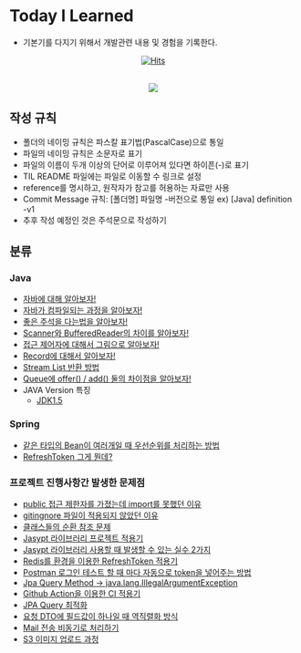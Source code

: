 # Today I Learned

- 기본기를 다지기 위해서 개발관련 내용 및 경험을 기록한다.

<div align="center">

[![Hits](https://hits.seeyoufarm.com/api/count/incr/badge.svg?url=https://github.com/junxtar/TIL/hit-counter)](https://hits.seeyoufarm.com/)

<br>
<!-- 자바  --><img src="https://img.shields.io/badge/JAVA-007396?style=flat-square&logo=JAVA&logoColor=white"/>
</div>

## 작성 규칙

- 폴더의 네이밍 규칙은 파스칼 표기법(PascalCase)으로 통일
- 파일의 네이밍 규칙은 소문자로 표기
- 파일의 이름이 두개 이상의 단어로 이루어져 있다면 하이픈(-)로 표기
- TIL README 파일에는 파일로 이동할 수 링크로 설정
- reference를 명시하고, 원작자가 참고를 허용하는 자료만 사용
- Commit Message 규칙: [폴더명] 파일명 -버전으로 통일 ex) [Java] definition -v1
- 추후 작성 예정인 것은 주석문으로 작성하기

## 분류

### Java

- [자바에 대해 알아보자!](https://github.com/junxtar/TIL/blob/main/Java/definition.md)
- [자바가 컴파일되는 과정을 알아보자!](https://github.com/junxtar/TIL/blob/main/Java/compiler.md)
- [좋은 주석을 다는법을 알아보자!](https://github.com/junxtar/TIL/blob/main/Java/comment.md)
- [Scanner와 BufferedReader의 차이를 알아보자!](https://github.com/junxtar/TIL/blob/main/Java/input.md)
- [접근 제어자에 대해서 그림으로 알아보자!](https://github.com/junxtar/TIL/blob/main/Java/accessModifier.md)
- [Record에 대해서 알아보자!](https://github.com/junxtar/TIL/blob/main/Java/record.md)
- [Stream List 반환 방법](https://github.com/junxtar/TIL/blob/main/Java/return-list.md)
- [Queue에 offer() / add() 둘의 차이점을 알아보자!](https://github.com/junxtar/TIL/blob/main/Java/queue.md)
- JAVA Version 특징
  - [JDK1.5](https://github.com/junxtar/TIL/blob/main/Java/jdk1.5.md)
  <!-- Todo: main 메서드의 매개변수로 문자열 배열이 들어가는 이유를 알아보자! -->

### Spring

- [같은 타입의 Bean이 여러개일 때 우선순위를 처리하는 방법](https://github.com/junxtar/TIL/blob/main/Spring/beans.md)
- [RefreshToken 그게 뭔데?](https://github.com/junxtar/TIL/blob/main/Spring/refresh-token.md)

### 프로젝트 진행사항간 발생한 문제점

- [public 접근 제한자를 가졌는데 import를 못했던 이유](https://github.com/junxtar/TIL/blob/main/Problem/modifier.md)
- [gitingnore 파일이 적용되지 않았던 이유](https://github.com/junxtar/TIL/blob/main/Problem/gitignore.md)
- [클래스들의 순환 참조 문제](https://github.com/junxtar/TIL/blob/main/Problem/structural.md)
- [Jasypt 라이브러리 프로젝트 적용기](https://github.com/junxtar/TIL/blob/main/Problem/jasypt.md)
- [Jasypt 라이브러리 사용할 때 발생할 수 있는 실수 2가지](https://github.com/junxtar/TIL/blob/main/Problem/jasypt-mistake.md)
- [Redis를 환경을 이용한 RefreshToken 적용기](https://github.com/junxtar/TIL/blob/main/Problem/redis.md)
- [Postman 로그인 테스트 할 때 마다 자동으로 token을 넣어주는 방법](https://github.com/junxtar/TIL/blob/main/Problem/postman.md)
- [Jpa Query Method -> java.lang.IllegalArgumentException](https://github.com/junxtar/TIL/blob/main/Problem/jpa-query.md)
- [Github Action을 이용한 CI 적용기](https://github.com/junxtar/TIL/blob/main/Problem/ci.md)
- [JPA Query 최적화](https://github.com/junxtar/TIL/blob/main/Problem/query-optimization.md)
- [요청 DTO에 필드값이 하나일 때 역직렬화 방식](https://github.com/junxtar/TIL/blob/main/Problem/dto-deserialization.md)
- [Mail 전송 비동기로 처리하기](https://github.com/junxtar/TIL/blob/main/Problem/mail-async.md)
- [S3 이미지 업로드 과정](https://github.com/junxtar/TIL/blob/main/Problem/s3.md)
